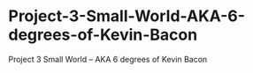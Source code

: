 # Project-3-Small-World-AKA-6-degrees-of-Kevin-Bacon
Project 3 Small World – AKA 6 degrees of Kevin Bacon
